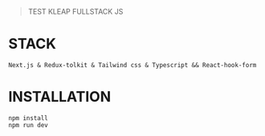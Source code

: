 > TEST KLEAP FULLSTACK JS

# STACK
```
Next.js & Redux-tolkit & Tailwind css & Typescript && React-hook-form
```

# INSTALLATION 
```
npm install 
npm run dev
```
